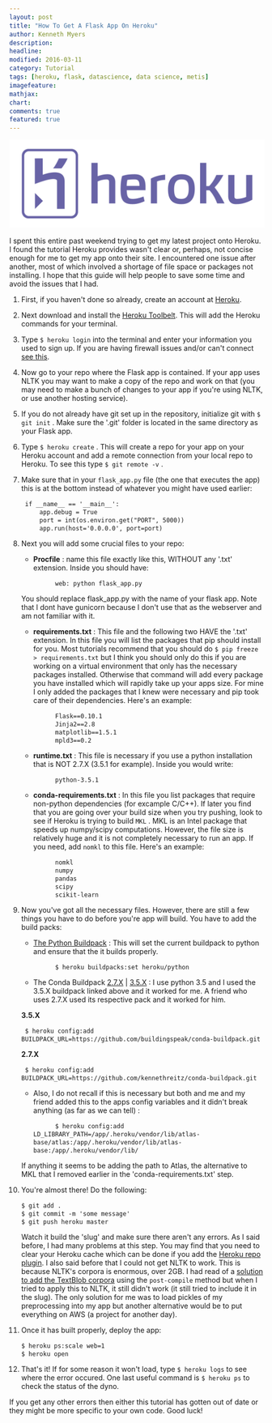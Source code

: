 ```yaml
---
layout: post
title: "How To Get A Flask App On Heroku"
author: Kenneth Myers
description:
headline:
modified: 2016-03-11
category: Tutorial
tags: [heroku, flask, datascience, data science, metis]
imagefeature:
mathjax:
chart:
comments: true
featured: true
---
```



<p align='center'>
    <img src='/assets/heroku_guide/heroku_logo.png'>
</p>



I spent this entire past weekend trying to get my latest project onto Heroku. I found the tutorial Heroku provides wasn't clear or, perhaps, not concise enough for me to get my app onto their site. I encountered one issue after another, most of which involved a shortage of file space or packages not installing. I hope that this guide will help people to save some time and avoid the issues that I had.

1. First, if you haven't done so already, create an account at [Heroku](https://heroku.com).

2. Next download and install the [Heroku Toolbelt](https://toolbelt.heroku.com/). This will add the Heroku commands for your terminal.

3. Type ```$ heroku login``` into the terminal and enter your information you used to sign up. If you are having firewall issues and/or can't connect [see this](https://devcenter.heroku.com/articles/using-the-cli#using-an-http-proxy).

4. Now go to your repo where the Flask app is contained. If your app uses NLTK you may want to make a copy of the repo and work on that (you may need to make a bunch of changes to your app if you're using NLTK, or use another hosting service).

5. If you do not already have git set up in the repository, initialize git with ```$ git init``` . Make sure the '.git' folder is located in the same directory as your Flask app.

6. Type ```$ heroku create``` . This will create a repo for your app on your Heroku account and add a remote connection from your local repo to Heroku. To see this type ```$ git remote -v``` .

7. Make sure that in your ```flask_app.py``` file (the one that executes the app) this is at the bottom instead of whatever you might have used earlier:


        if __name__ == '__main__':
            app.debug = True
            port = int(os.environ.get("PORT", 5000))
            app.run(host='0.0.0.0', port=port)


8. Next you will add some crucial files to your repo:

    - **Procfile** : name this file exactly like this, WITHOUT any '.txt' extension. Inside you should have:


                web: python flask_app.py


    You should replace flask_app.py with the name of your flask app. Note that I dont have gunicorn because I don't use that as the webserver and am not familiar with it.

    - **requirements.txt** : This file and the following two HAVE the '.txt' extension. In this file you will list the packages that pip should install for you. Most tutorials recommend that you should do ```$ pip freeze > requirements.txt``` but I think you should only do this if you are working on a virtual environment that only has the necessary packages installed. Otherwise that command will add every package you have installed which will rapidly take up your apps size. For mine I only added the packages that I knew were necessary and pip took care of their dependencies. Here's an example:


                Flask==0.10.1
                Jinja2==2.8
                matplotlib==1.5.1
                mpld3==0.2


    - **runtime.txt** : This file is necessary if you use a python installation that is NOT 2.7.X (3.5.1 for example). Inside you would write:


                python-3.5.1


    - **conda-requirements.txt** : In this file you list packages that require non-python dependencies (for excample C/C++). If later you find that you are going over your build size when you try pushing, look to see if Heroku is trying to build ```MKL``` . MKL is an Intel package that speeds up numpy/scipy computations. However, the file size is relatively huge and it is not completely necessary to run an app. If you need, add ```nomkl``` to this file. Here's an example:


                nomkl
                numpy
                pandas
                scipy
                scikit-learn


9. Now you've got all the necessary files. However, there are still a few things you have to do before you're app will build. You have to add the build packs:

    - [The Python Buildpack](https://github.com/heroku/heroku-buildpack-python) : This will set the current buildpack to python and ensure that the it builds properly.


                $ heroku buildpacks:set heroku/python


    - The Conda Buildpack [2.7.X](https://github.com/kennethreitz/conda-buildpack) \| [3.5.X](https://github.com/buildingspeak/conda-buildpack) : I use python 3.5 and I used the 3.5.X buildpack linked above and it worked for me. A friend who uses 2.7.X used its respective pack and it worked for him.

    __3.5.X__


        $ heroku config:add BUILDPACK_URL=https://github.com/buildingspeak/conda-buildpack.git


    __2.7.X__


        $ heroku config:add BUILDPACK_URL=https://github.com/kennethreitz/conda-buildpack.git


    - Also, I do not recall if this is necessary but both and me and my friend added this to the apps config variables and it didn't break anything (as far as we can tell) :


                $ heroku config:add LD_LIBRARY_PATH=/app/.heroku/vendor/lib/atlas-base/atlas:/app/.heroku/vendor/lib/atlas-base:/app/.heroku/vendor/lib/


    If anything it seems to be adding the path to Atlas, the alternative to MKL that I removed earlier in the 'conda-requirements.txt' step.

10. You're almost there! Do the following:


        $ git add .
        $ git commit -m 'some message'
        $ git push heroku master


    Watch it build the 'slug' and make sure there aren't any errors. As I said before, I had many problems at this step. You may find that you need to clear your Heroku cache which can be done if you add the [Heroku repo plugin](https://github.com/heroku/heroku-repo#purge_cache). I also said before that I could not get NLTK to work. This is because NLTK's corpora is enormous, over 2GB. I had read of a [solution to add the TextBlob corpora](https://github.com/sloria/TextBlob/issues/59) using the ```post-compile``` method but when I tried to apply this to NLTK, it still didn't work (it still tried to include it in the slug). The only solution for me was to load pickles of my preprocessing into my app but another alternative would be to put everything on AWS (a project for another day).

11. Once it has built properly, deploy the app:


        $ heroku ps:scale web=1
        $ heroku open


12. That's it! If for some reason it won't load, type ```$ heroku logs``` to see where the error occured. One last useful command is ```$ heroku ps``` to check the status of the dyno.


If you get any other errors then either this tutorial has gotten out of date or they might be more specific to your own code. Good luck!
